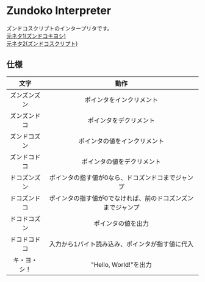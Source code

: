 # Zundoko Interpreter
ズンドコスクリプトのインタープリタです。<br>
[元ネタ1(ズンドコキヨシ)](https://twitter.com/kumiromilk/status/707437861881180160?s=20) <br>
[元ネタ2(ズンドコスクリプト)](https://qiita.com/dankogai/items/86a740ec06ad07e129ef)

## 仕様
| 文字 | 動作 |
| :-: | :-: |
| ズンズンズン | ポインタをインクリメント |
| ズンズンドコ | ポインタをデクリメント |
| ズンドコズン | ポインタの値をインクリメント |
| ズンドコドコ | ポインタの値をデクリメント |
| ドコズンズン | ポインタの指す値が0なら、ドコズンドコまでジャンプ |
| ドコズンドコ | ポインタの指す値が0でなければ、前のドコズンズンまでジャンプ |
| ドコドコズン | ポインタの値を出力 |
| ドコドコドコ | 入力から1バイト読み込み、ポインタが指す値に代入 |
| キ・ヨ・シ！ | "Hello, World!"を出力 |
